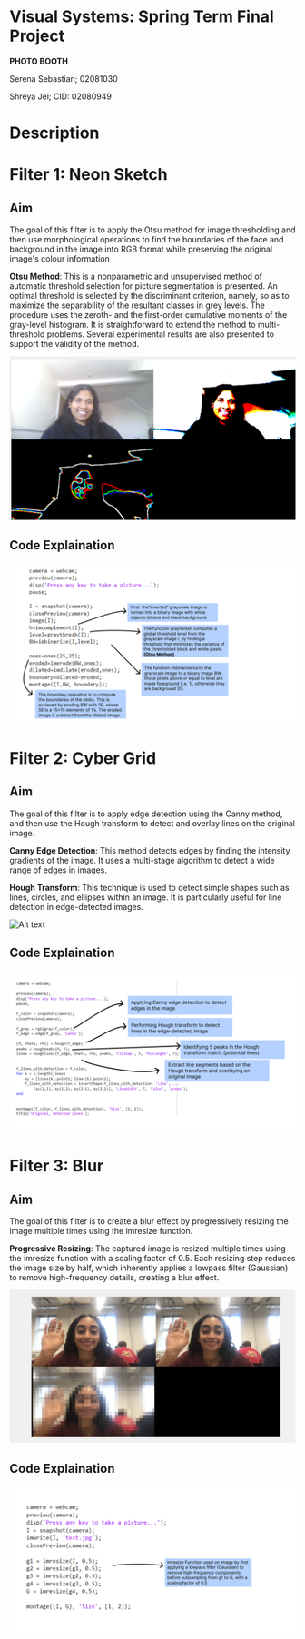 # Visual Systems: Spring Term Final Project  
**PHOTO BOOTH**

Serena Sebastian; 02081030

Shreya Jei; CID: 02080949

# Description



# Filter 1: Neon Sketch
## Aim
The goal of this filter is to apply the Otsu method for image thresholding and then use morphological operations to find the boundaries of the face and background in the image into RGB format while preserving the original image's colour information

**Otsu Method**: This is a nonparametric and unsupervised method of automatic threshold selection for picture segmentation is presented. An optimal threshold is selected by the discriminant criterion, namely, so as to maximize the separability of the resultant classes in grey levels. The procedure uses the zeroth- and the first-order cumulative moments of the gray-level histogram. It is straightforward to extend the method to multi-threshold problems. Several experimental results are also presented to support the validity of the method.

![Alt text](https://github.com/shreyajei/Visual-Systems/blob/main/neon_lines.png)

## Code Explaination
![Alt text](https://github.com/shreyajei/Visual-Systems/blob/main/neonfilter_code.png)

# Filter 2: Cyber Grid
## Aim
The goal of this filter is to apply edge detection using the Canny method, and then use the Hough transform to detect and overlay lines on the original image.

**Canny Edge Detection**: This method detects edges by finding the intensity gradients of the image. It uses a multi-stage algorithm to detect a wide range of edges in images.

**Hough Transform**: This technique is used to detect simple shapes such as lines, circles, and ellipses within an image. It is particularly useful for line detection in edge-detected images.

![Alt text](https://github.com/shreyajei/Visual-Systems/blob/main/edge_detection.png)

## Code Explaination
![Alt text](https://github.com/shreyajei/Visual-Systems/blob/main/houghtrasform_code.png)

# Filter 3: Blur
## Aim 
The goal of this filter is to create a blur effect by progressively resizing the image multiple times using the imresize function. 

**Progressive Resizing**: The captured image is resized multiple times using the imresize function with a scaling factor of 0.5. Each resizing step reduces the image size by half, which inherently applies a lowpass filter (Gaussian) to remove high-frequency details, creating a blur effect.

![Alt text](https://github.com/shreyajei/Visual-Systems/blob/main/blur.png)

## Code Explaination
![Alt text](https://github.com/shreyajei/Visual-Systems/blob/main/code_blur.png)





